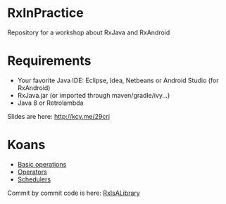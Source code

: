 # RxInPractice
Repository for a workshop about RxJava and RxAndroid

# Requirements

* Your favorite Java IDE: Eclipse, Idea, Netbeans or Android Studio (for RxAndroid)
* RxJava.jar (or imported through maven/gradle/ivy...)
* Java 8 or Retrolambda

Slides are here: http://kcy.me/29crj

# Koans

* [Basic operations](https://github.com/nhpatt/RxInPractice/blob/develop/RxJavaInAction/src/com/nhpatt/rxjava/basic/RxBasicKoans.java)
* [Operators](https://github.com/nhpatt/RxInPractice/blob/develop/RxJavaInAction/src/com/nhpatt/rxjava/operators/RxOperatorsKoans.java)
* [Schedulers](https://github.com/nhpatt/RxInPractice/blob/develop/RxJavaInAction/src/com/nhpatt/rxjava/schedulers/RxSchedulerKoans.java)

Commit by commit code is here: [RxIsALibrary](https://github.com/nhpatt/RxInPractice/blob/develop/RxJavaInAction/src/com/nhpatt/rxjava/RxIsALibrary.java)
